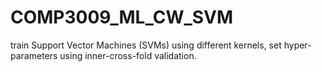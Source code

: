 # COMP3009_ML_CW_SVM
train Support Vector Machines (SVMs) using different kernels, set hyper-parameters using inner-cross-fold validation.
